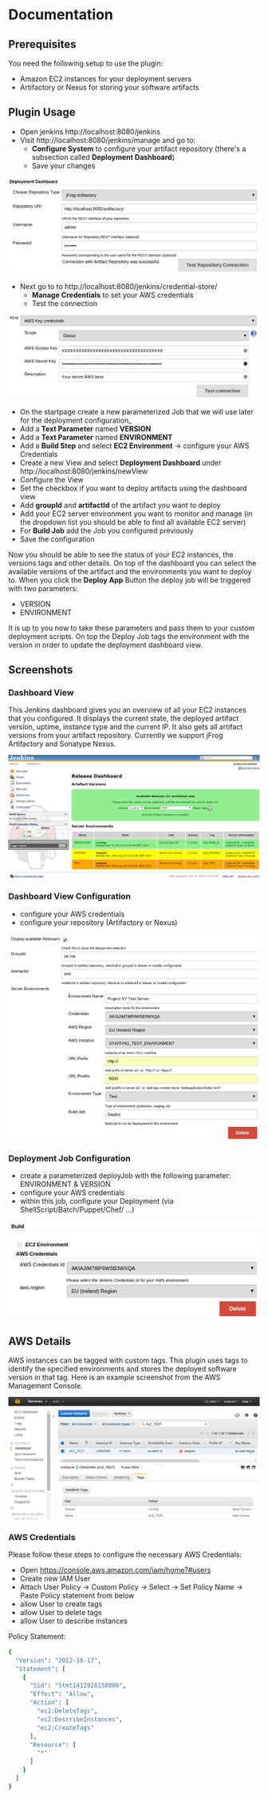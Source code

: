 # Documentation

## Prerequisites

You need the following setup to use the plugin:

* Amazon EC2 instances for your deployment servers
* Artifactory or Nexus for storing your software artifacts

## Plugin Usage

* Open jenkins http://localhost:8080/jenkins
 * Visit http://localhost:8080/jenkins/manage and go to:
   * **Configure System** to configure your artifact repository (there's a subsection called **Deployment Dashboard**)
   * Save your changes

![Global Artifactory Configuration](0-jenkins-configuration-artifactory.png)

 * Next go to to http://localhost:8080/jenkins/credential-store/
    * **Manage Credentials** to set your AWS credentials
    * Test the connection

![Global AWS Credential Configuration](0-jenkins-configuration-credentials.png)

 * On the startpage create a new parameterized Job that we will use later for the deployment configuration_
  * Add a **Text Parameter** named **VERSION**
  * Add a **Text Parameter** named **ENVIRONMENT**
  * Add a **Build Step** and select **EC2 Environment** -> configure your AWS Credentials
 * Create a new View and select **Deployment Dashboard** under http://localhost:8080/jenkins/newView
 * Configure the View
  * Set the checkbox if you want to deploy artifacts using the dashboard view
  * Add **groupId** and **artifactId** of the artifact you want to deploy
  * Add your EC2 server environment you want to monitor and manage (in the dropdown list you should be able to find all available EC2 server)
  * For **Build Job** add the Job you configured previously
  * Save the configuration

Now you should be able to see the status of your EC2 instances, the versions tags and other details. On top of the dashboard you can select the available versions of the artifact and the environments you want to deploy to. When you click the **Deploy App** Button the deploy job will be triggered with two parameters:

* VERSION
* ENVIRONMENT

It is up to you now to take these parameters and pass them to your custom deployment scripts. On top the Deploy Job tags the environment with the version in 
order to update the deployment dashboard view.

## Screenshots

### Dashboard View

This Jenkins dashboard gives you an overview of all your EC2 instances that you configured. It displays the current state, the deployed artifact version, 
uptime, instance type and the current IP. 
It also gets all artifact versions from your artifact repository. Currently we support jFrog Artifactory and Sonatype Nexus.

![Dashboard View](1-dashboard.png)

### Dashboard View Configuration

* configure your AWS credentials
* configure your repository (Artifactory or Nexus)
 
![Dashboard View configuration](5-view-config.png)

### Deployment Job Configuration

* create a parameterized deployJob with the following parameter: ENVIRONMENT & VERSION
* configure your AWS credentials
* within this job, configure your Deployment (via ShellScript/Batch/Puppet/Chef/ ...)

![Deployment Job configuration](3-deployJob.png)

## AWS Details

AWS instances can be tagged with custom tags. This plugin uses tags to identify the specified environments and stores the deployed software version in that tag. Here is an example screenshot from the AWS Management Console.

![AWS configuration](4-aws-tags.png)

### AWS Credentials

Please follow these steps to configure the necessary AWS Credentials:

* Open https://console.aws.amazon.com/iam/home?#users
* Create new IAM User
* Attach User Policy -> Custom Policy -> Select -> Set Policy Name -> Paste Policy statement from below
 * allow User to create tags
 * allow User to delete tags
 * allow User to describe instances

Policy Statement: 

``` bash
{
  "Version": "2012-10-17",
  "Statement": [
    {
      "Sid": "Stmt1412928158000",
      "Effect": "Allow",
      "Action": [
        "ec2:DeleteTags",
        "ec2:DescribeInstances",
        "ec2:CreateTags"
      ],
      "Resource": [
        "*"
      ]
    }
  ]
}
```

